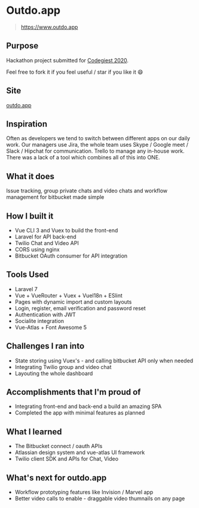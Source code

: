 # Outdo.app
> https://www.outdo.app

## Purpose
Hackathon project submitted for [Codegiest 2020](https://devpost.com/software/outdo). 

Feel free to fork it if you feel useful / star if you like it 😄

## Site
[outdo.app](https://devpost.com/software/outdo)

## Inspiration
Often as developers we tend to switch between different apps on our daily work. Our managers use Jira, the whole team
uses Skype / Google meet / Slack / Hipchat for communication. Trello to manage any in-house work. There was a lack of a tool which combines
all of this into ONE.

## What it does
Issue tracking, group private chats and video chats and workflow management for bitbucket made simple

## How I built it
- Vue CLI 3 and Vuex to build the front-end
- Laravel for API back-end
- Twilio Chat and Video API
- CORS using nginx
- Bitbucket OAuth consumer for API integration

## Tools Used

- Laravel 7
- Vue + VueRouter + Vuex + VueI18n + ESlint
- Pages with dynamic import and custom layouts
- Login, register, email verification and password reset
- Authentication with JWT
- Socialite integration
- Vue-Atlas + Font Awesome 5

## Challenges I ran into
- State storing using Vuex's - and calling bitbucket API only when needed
- Integrating Twilio group and video chat
- Layouting the whole dashboard 

## Accomplishments that I'm proud of
- Integrating front-end and back-end a build an amazing SPA
- Completed the app with minimal features as planned

## What I learned
- The Bitbucket connect / oauth APIs
- Atlassian design system and vue-atlas UI framework
- Twilio client SDK and APIs for Chat, Video

## What's next for outdo.app
- Workflow prototyping features like Invision / Marvel app
- Better video calls to enable - draggable video thumnails on any page
